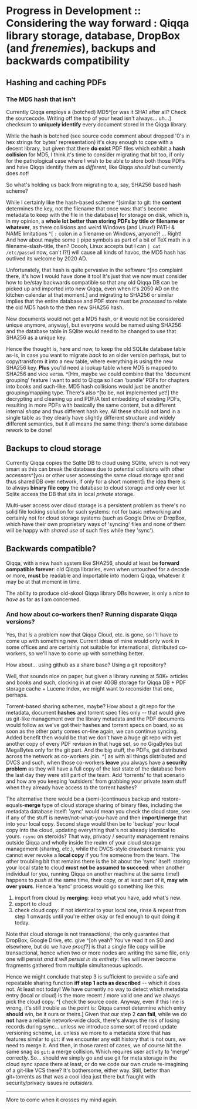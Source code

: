 # Progress in Development :: Considering the way forward : Qiqqa library storage, database, DropBox (and *frenemies*), backups and backwards compatibility

## Hashing and caching PDFs

### The MD5 hash that isn't

Currently Qiqqa employs a (botched) MD5^\[or was it SHA1 after all? Check the sourcecode. Writing off the top of your head isn't always... uh...\] checksum to **uniquely identify** every document stored in the Qiqqa library.

While the hash is botched (see source code comment about dropped '0's in hex strings for bytes' representation) it's okay enough to cope with a decent library, but given that there **do exist** PDF files which exhibit a **hash collision** for MD5, I think it's time to consider migrating that bit too, if only for the pathological case where I wish to be able to store both those PDFs and have Qiqqa identify them as *different*, like Qiqqa *should* but currently does *not*!

So what's holding us back from migrating to a, say, SHA256 based hash scheme? 

While I certainly like the hash-based scheme ^\[similar to git: the **content** determines the key, not the filename that once was: 
that's become metadata to keep with the file in the database\] for storage on disk, which is, in my opinion, 
a **whole lot better than storing PDFs by title or filename or whatever**, as there collisions and weird Windows (and Linux!) PATH & NAME limitations ^\[ `:` colon in a filename on Windows, anyone?! ... Right! And how about maybe some `|` pipe symbols as part of a bit of TeX math in a filename-slash-title, then? Ooooh, Linux accepts but I can `| cat /etc/passwd` now, can't I?!\] will cause all kinds of havoc,
the MD5 hash has outlived its welcome by 2020 AD.

Unfortunately, that hash is quite pervasive in the software ^\[no complaint there, it's how I would have done it too! It's just that we now must consider how to be/stay backwards compatible so that any old Qiqqa DB can be picked up and imported into new Qiqqa, even when it's 2050 AD on the kitchen calendar at that moment.\] and migrating to SHA256 or similar implies
that the entire database and PDF store must be *processed* to relate the old MD5 hash to the then new SHA256 hash.

New documents would not get a MD5 hash, or it would not be considered unique anymore, anyway), but everyone would be named using SHA256 and the database table in SQlite would need to be changed to use that SHA256 as a unique key.

Hence the thought is, here and now, to keep the old SQLite database table as-is, in case you want to migrate *back* to an older version perhaps, but to copy/transform it into a new table, where everything is using the new SHA256 key. **Plus** you'ld need a lookup table where MD5 is mapped to SHA256 and vice versa. ^\[Hm, maybe we could combine that the 'document grouping' feature I want to add to Qiqqa so I can 'bundle' PDFs for chapters into books and such-like. MD5 hash collisions would just be another grouping/mapping type. There's also ^\[to be, not implemented yet!\] the decrypting and cleaning up and PDF/A text embedding of existing PDFs, resulting in more PDFs with basically the same content, but a different internal *shape* and thus different hash key.  All these should not land in a single table as they clearly have slightly different structure and widely different semantics, but it all means the same thing: there's some database rework to be done!

## Backups to cloud storage

Currently Qiqqa copies the Sqlite DB to cloud using SQlite, which is not very smart as this can break the database due to potential collisions with other accessors^\[you or other user accessing the same cloud storage spot and thus shared DB over network, if only for a short moment\]: the idea there is to always **binary file copy** the database to cloud storage and only ever let Sqlite access the DB that sits in local *private* storage.

Multi-user access over cloud storage is a persistent problem as there's no solid file locking solution for such systems: not for basic networking and certainly not for cloud storage systems (such as Google Drive or DropBox, which have their own proprietary ways of 'syncing' files and none of them will be happy with *shared use* of such files while they 'sync').

## Backwards compatible?

Qiqqa, with a new hash system like SHA256, should at least be **forward compatible forever**: old Qiqqa libraries, even when untouched for a decade or more, **must** be readable and importable into modern Qiqqa, whatever it may be at that moment in time. 

The ability to produce old-skool Qiqqa library DBs however, is only a *nice to have* as far as I am concerned.

### And how about co-workers then? Running disparate Qiqqa versions?

Yes, that *is* a problem now that Qiqqa Cloud, etc. is gone, so I'll have to come up with something new. Current ideas of mine would only work in some offices and are certainly not suitable for international, distributed co-workers, so we'll have to come up with something better.

How about... using github as a share base? Using a git repository? 

Well, that sounds nice on paper, but given a library running at 50K+ articles and books and such, clocking in at over 40GB storage for Qiqqa DB + PDF storage cache + Lucene Index, we might want to reconsider that one, perhaps.

Torrent-based sharing schemes, maybe? How about a git repo for the metadata, document **hashes** and torrent spec files only -- that would give us git-like management over the library metadata and the PDF documents would follow as we've got their hashes and torrent specs on board, so as soon as the other party comes on-line again, we can continue syncing. Added benefit then would be that we don't have a huge git repo with yet another copy of every PDF revision in that huge set, so no GigaBytes but MegaBytes only for the git part. And the big stuff, the PDFs, get distributed across the network as co-workers join. ^\[ as with all things distributed and DVCS and such, when those co-workers **leave** you always have a **security problem** as they will have a full copy of the last state of the database from the last day they were still part of the team. Add 'torrents' to that scenario and how are you keeping 'outsiders' from grabbing your private team stuff when they already have access to the torrent hashes?

The alternative there would be a (semi-)continuous backup and restore-equals-**merge** type of cloud storage sharing of binary files, including the metadata database itself: 'sync' would mean you check the cloud store, see if any of the stuff is newer/not-what-you-have and then **import/merge** that into your local copy. Second stage would then be to 'backup' your local copy into the cloud, updating everything that's not already identical to yours. `rsync` on steroids? That way, privacy / security management remains outside Qiqqa and wholly inside the realm of your cloud storage management (sharing, etc.), while the DVCS-style drawback remains: you cannot ever revoke a **local copy** if you fire someone from the team. The other troubling bit that remains there is the bit about the 'sync' itself: storing your local state to cloud **must not be assumed to succeed**: when another individual (or you, running Qiqqa on another machine at the same time!) happens to *push* at the same time, their copy, or at least part of it, **may win over yours**.
Hence a 'sync' process would go something like this:

1. import from cloud by **merging**: keep what you have, add what's new.
1. export to cloud
1. check cloud copy: if not identical to your local one, rinse & repeat from step 1 onwards until you're either okay or fed enough to quit doing it today.

Note that cloud storage is not transactional; the only guarantee that DropBox, Google Drive, etc. give ^\[oh yeah? You've read it on SO and elsewhere, but do we have *proof*?\] is that a single file copy will be transactional, hence when two or more nodes are writing the same file, only one will persist *and it will persist in its entirety*: files will never become fragments gathered from multiple simultaneous uploads.

Hence we might conclude that step 3 is sufficient to provide a safe and repeatable sharing function **iff step 1 acts as described** -- which it does not. At least not today!
We have currently no way to detect which metadata entry (local or cloud) is the more recent / more valid one and we always pick the cloud copy. ^\[ check the source code. Anyway, even if this line is wrong, it's still trouble as the point is: Qiqqa cannot determine which entry **should** win, be it ours or theirs.\]
Given that our step 2 **can fail**, while we do **not** have a reliable network-wide clock, there's always the risk of losing records during sync... unless we introduce some sort of record update versioning scheme, i.e. unless we more to a metadata store that has features similar to `git`: if we encounter any edit history that is not ours, we need to merge it. And then, in those rarest of cases, we of course hit the same snag as `git`: a merge collision. Which requires user activity to 'merge' correctly. So... should we simply go and use git for meta storage in the cloud sync space there at least, or do we code our own crude re-imagining of a git-like VCS there?
It's bothersome, either way. Still, better than git+torrents as that was a cool idea just there but fraught with security/privacy issues re *outsiders*.

---

More to come when it crosses my mind again.
